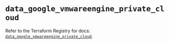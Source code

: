 # `data_google_vmwareengine_private_cloud`

Refer to the Terraform Registry for docs: [`data_google_vmwareengine_private_cloud`](https://registry.terraform.io/providers/hashicorp/google-beta/6.26.0/docs/data-sources/google_vmwareengine_private_cloud).
